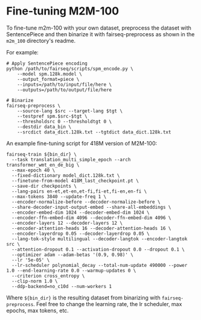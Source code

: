 # Fine-tuning M2M-100

To fine-tune m2m-100 with your own dataset, preprocess the dataset with SentencePiece and then binarize it with
fairseq-preprocess as shown in the ```m2m_100``` directory's readme.

For example:

```
# Apply SentencePiece encoding
python /path/to/fairseq/scripts/spm_encode.py \
    --model spm.128k.model \
    --output_format=piece \
    --inputs=/path/to/input/file/here \
    --outputs=/path/to/output/file/here

# Binarize
fairseq-preprocess \
    --source-lang $src --target-lang $tgt \
    --testpref spm.$src-$tgt \
    --thresholdsrc 0 --thresholdtgt 0 \
    --destdir data_bin \
    --srcdict data_dict.128k.txt --tgtdict data_dict.128k.txt
```

An example fine-tuning script for 418M version of M2M-100:

```
fairseq-train ${bin_dir} \
  --task translation_multi_simple_epoch --arch transformer_wmt_en_de_big \
  --max-epoch 40 \
  --fixed-dictionary model_dict.128k.txt \
  --finetune-from-model 418M_last_checkpoint.pt \
  --save-dir checkpoints \
  --lang-pairs en-et,et-en,et-fi,fi-et,fi-en,en-fi \
  --max-tokens 3840 --update-freq 1 \
  --encoder-normalize-before --decoder-normalize-before \
  --share-decoder-input-output-embed --share-all-embeddings \
  --encoder-embed-dim 1024 --decoder-embed-dim 1024 \
  --encoder-ffn-embed-dim 4096 --decoder-ffn-embed-dim 4096 \
  --encoder-layers 12 --decoder-layers 12 \
  --encoder-attention-heads 16 --decoder-attention-heads 16 \
  --encoder-layerdrop 0.05 --decoder-layerdrop 0.05 \
  --lang-tok-style multilingual --decoder-langtok --encoder-langtok src \
  --attention-dropout 0.1 --activation-dropout 0.0 --dropout 0.1 \
  --optimizer adam --adam-betas '(0.9, 0.98)' \
  --lr '5e-05' \
  --lr-scheduler polynomial_decay --total-num-update 490000 --power 1.0 --end-learning-rate 0.0 --warmup-updates 0 \
  --criterion cross_entropy \
  --clip-norm 1.0 \
  --ddp-backend=no_c10d --num-workers 1
```

Where ```${bin_dir}``` is the resulting dataset from binarizing with ```fairseq-preprocess```. Feel free to change the
learning rate, the lr scheduler, max epochs, max tokens, etc.
